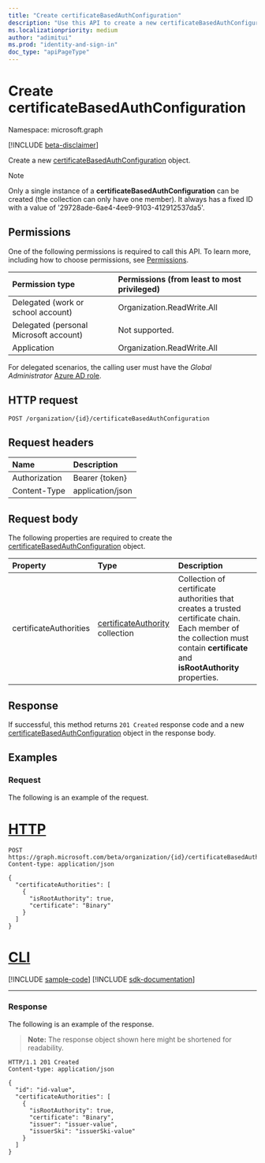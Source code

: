 ```yaml
---
title: "Create certificateBasedAuthConfiguration"
description: "Use this API to create a new certificateBasedAuthConfiguration."
ms.localizationpriority: medium
author: "adimitui"
ms.prod: "identity-and-sign-in"
doc_type: "apiPageType"
---
```


# Create certificateBasedAuthConfiguration

Namespace: microsoft.graph

[!INCLUDE [beta-disclaimer](../../includes/beta-disclaimer.md)]

Create a new [certificateBasedAuthConfiguration](../resources/certificateBasedAuthConfiguration.md) object.

> [!NOTE]
> Only a single instance of a **certificateBasedAuthConfiguration** can be created (the collection can only have one member). It always has a fixed ID with a value of '29728ade-6ae4-4ee9-9103-412912537da5'.

## Permissions

One of the following permissions is required to call this API. To learn more, including how to choose permissions, see [Permissions](/graph/permissions-reference).

| Permission type                        | Permissions (from least to most privileged) |
|:---------------------------------------|:--------------------------------------------|
| Delegated (work or school account)     | Organization.ReadWrite.All |
| Delegated (personal Microsoft account) | Not supported. |
| Application    | Organization.ReadWrite.All |

For delegated scenarios, the calling user must have the *Global Administrator* [Azure AD role](/azure/active-directory/users-groups-roles/directory-assign-admin-roles#available-roles).

## HTTP request

<!-- { "blockType": "ignored" } -->

```http
POST /organization/{id}/certificateBasedAuthConfiguration
```

## Request headers

| Name          | Description   |
|:--------------|:--------------|
| Authorization | Bearer {token} |
| Content-Type | application/json |

## Request body

The following properties are required to create the [certificateBasedAuthConfiguration](../resources/certificatebasedauthconfiguration.md) object.

| Property     | Type        | Description |
|:-------------|:------------|:------------|
|certificateAuthorities| [certificateAuthority](../resources/certificateauthority.md) collection |Collection of certificate authorities that creates a trusted certificate chain.  Each member of the collection must contain **certificate** and **isRootAuthority** properties. |

## Response

If successful, this method returns `201 Created` response code and a new [certificateBasedAuthConfiguration](../resources/certificatebasedauthconfiguration.md) object in the response body.

## Examples

### Request

The following is an example of the request.

# [HTTP](#tab/http)
<!-- {
  "blockType": "request",
  "name": "create_certificatebasedauthconfiguration_from_certificatebasedauthconfiguration"
}-->

```http
POST https://graph.microsoft.com/beta/organization/{id}/certificateBasedAuthConfiguration
Content-type: application/json

{
  "certificateAuthorities": [
    {
      "isRootAuthority": true,
      "certificate": "Binary"
    }
  ]
}
```

# [CLI](#tab/cli)
[!INCLUDE [sample-code](../includes/snippets/cli/create-certificatebasedauthconfiguration-from-certificatebasedauthconfiguration-cli-snippets.md)]
[!INCLUDE [sdk-documentation](../includes/snippets/snippets-sdk-documentation-link.md)]

---

### Response

The following is an example of the response.

> **Note:** The response object shown here might be shortened for readability.

<!-- {
  "blockType": "response",
  "truncated": true,
  "@odata.type": "microsoft.graph.certificateBasedAuthConfiguration"
} -->

```http
HTTP/1.1 201 Created
Content-type: application/json

{
  "id": "id-value",
  "certificateAuthorities": [
    {
      "isRootAuthority": true,
      "certificate": "Binary",
      "issuer": "issuer-value",
      "issuerSki": "issuerSki-value"
    }
  ]
}
```

<!-- uuid: 16cd6b66-4b1a-43a1-adaf-3a886856ed98
2019-02-04 14:57:30 UTC -->
<!-- {
  "type": "#page.annotation",
  "description": "Create certificateBasedAuthConfiguration",
  "keywords": "",
  "section": "documentation",
  "tocPath": ""
}-->


